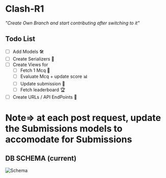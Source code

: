 # Clash-R1

*"Create Own Branch and start contributing after switching to it"*

## Todo List

- [ ] Add Models 🛠️
- [ ] Create Serializers 🧵
- [ ] Create Views for 
  - [ ] Fetch 1 Mcq 📝
  - [ ] Evaluate Mcq + update score 📊
  - [ ] Update submission 🔄
  - [ ] Fetch leaderboard 🏆
- [ ] Create URLs / API EndPoints 🔗

# Note=> at each post request, update the Submissions models to accomodate for Submissions 

## DB SCHEMA (current)
![Schema](https://res.cloudinary.com/dzhpx2alw/image/upload/v1704877063/WhatsApp_Image_2024-01-07_at_20.12.38_0064bae4_mr98fv.jpg)

